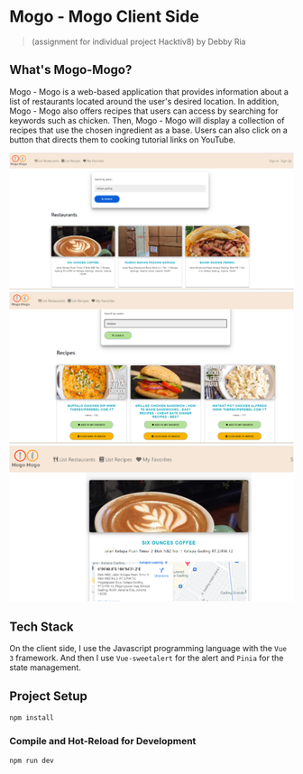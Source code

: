 # Mogo - Mogo Client Side 
>(assignment for individual project Hacktiv8) by Debby Ria

## What's Mogo-Mogo?
Mogo - Mogo is a web-based application that provides information about a list of restaurants located around the user's desired location. In addition, Mogo - Mogo also offers recipes that users can access by searching for keywords such as chicken. Then, Mogo - Mogo will display a collection of recipes that use the chosen ingredient as a base. Users can also click on a button that directs them to cooking tutorial links on YouTube.

![Alt text](image-1.png)
![Alt text](image.png)
![Alt text](image-2.png)

## Tech Stack
On the client side, I use the Javascript programming language with the `Vue 3` framework. And then I use `Vue-sweetalert` for the alert and `Pinia` for the state management.

## Project Setup

```sh
npm install
```

### Compile and Hot-Reload for Development

```sh
npm run dev
```